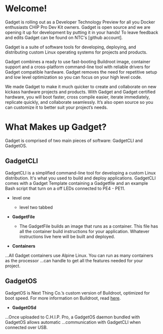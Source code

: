 # Welcome!

Gadget is rolling out as a Developer Technology Preview for all you Docker enthusiasts
CHIP Pro Dev Kit owners. Gadget is open source and we are opening it up for development by putting it in your hands! To leave feedback and edits Gadget can be found on NTC's [github account].

Gadget is a suite of software tools for developing, deploying, and distributing custom Linux operating systems for projects and products.

Gadget combines a ready to use fast-booting Buildroot image, container support and a cross-platform command-line tool with reliable drivers for Gadget compatible hardware. Gadget removes the need for repetitive setup and low level optimization so you can focus on your high level code. 

We made Gadget to make it much quicker to create and collaborate on new kickass hardware projects and products. With Gadget and Gadget certified hardware, you will boot faster, cross compile easier, iterate immediately, replicate quickly, and collaborate seamlessly. It’s also open source so you can customize it to better suit your project’s needs.

# What Makes up Gadget?

Gadget is comprised of two main pieces of software: GadgetCLI and GadgetOS. 

## GadgetCLI

GadgetCLI is a simplified command-line tool for developing a custom Linux distribution. It's what you used to build and deploy applications. GadgetCLI comes with a Gadget Template containing a Gadgetfile and an example Bash script that turn on a off LEDs connected to PE4 - PE11.

* level one
  + level two tabbed

* **GadgetFile** 

	+ The GadgetFile builds an image that runs as a container. This file has all the container build instructions for your application. Whatever instructions live here will be built and deployed. 
     
* **Containers** 

...All Gadget containers use Alpine Linux. You can run as many containers as the processor ...can handle to get all the features needed for your project. 

## GadgetOS

GadgetOS is Next Thing Co.’s custom version of Buildroot, optimized for boot speed. For more information on Buildroot, read [here](https://buildroot.org/). 

* **GadgetOSd**

...Once uploaded to C.H.I.P. Pro, a GadgetOS daemon bundled with GadgetOS allows automatic ...communication with GadgetCLI when connected over USB. 

